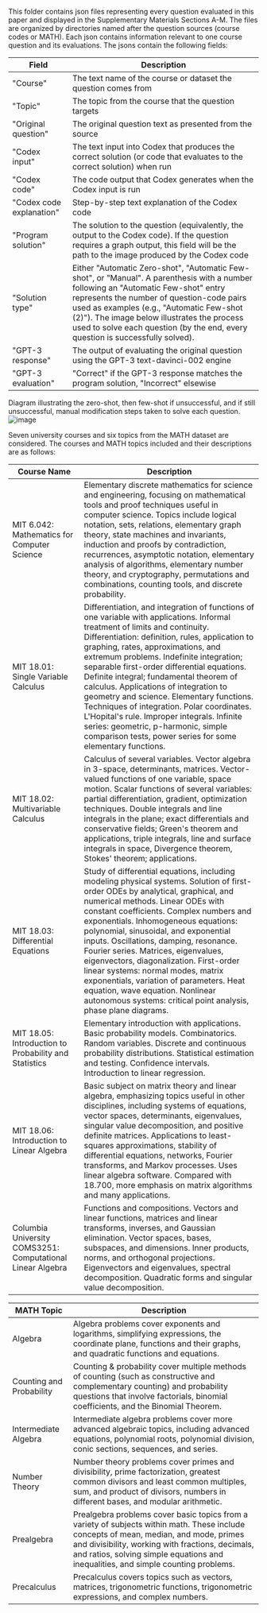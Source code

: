 This folder contains json files representing every question evaluated in this paper and displayed in the Supplementary Materials Sections A-M. The files are organized by directories named after the question sources (course codes or MATH). Each json contains information relevant to one course question and its evaluations. The jsons contain the following fields:

| Field | Description |
| ----- | ----------- |
| "Course" | The text name of the course or dataset the question comes from |
| "Topic" | The topic from the course that the question targets |
| "Original question" | The original question text as presented from the source |
| "Codex input" | The text input into Codex that produces the correct solution (or code that evaluates to the correct solution) when run |
| "Codex code" | The code output that Codex generates when the Codex input is run |
| "Codex code explanation" | Step-by-step text explanation of the Codex code |
| "Program solution" | The solution to the question (equivalently, the output to the Codex code). If the question requires a graph output, this field will be the path to the image produced by the Codex code |
| "Solution type" | Either "Automatic Zero-shot", "Automatic Few-shot", or "Manual". A parenthesis with a number following an "Automatic Few-shot" entry represents the number of question-code pairs used as examples (e.g., "Automatic Few-shot (2)"). The image below illustrates the process used to solve each question (by the end, every question is successfully solved).
| "GPT-3 response" | The output of evaluating the original question using the GPT-3 text-davinci-002 engine |
| "GPT-3 evaluation" | "Correct" if the GPT-3 response matches the program solution, "Incorrect" elsewise |


Diagram illustrating the zero-shot, then few-shot if unsuccessful, and if still unsuccessful, manual modification steps taken to solve each question.
![image](https://user-images.githubusercontent.com/51934413/170346165-98313e1c-f169-465a-abee-fd2b867b3a7f.png)


Seven university courses and six topics from the MATH dataset are considered. The courses and MATH topics included and their descriptions are as follows:

| Course Name | Description |
| ----------- | ----------- |
| MIT 6.042: Mathematics for Computer Science | Elementary discrete mathematics for science and engineering, focusing on mathematical tools and proof techniques useful in computer science. Topics include logical notation, sets, relations, elementary graph theory, state machines and invariants, induction and proofs by contradiction, recurrences, asymptotic notation, elementary analysis of algorithms, elementary number theory, and cryptography, permutations and combinations, counting tools, and discrete probability. |
| MIT 18.01: Single Variable Calculus | Differentiation, and integration of functions of one variable with applications. Informal treatment of limits and continuity. Differentiation: definition, rules, application to graphing, rates, approximations, and extremum problems. Indefinite integration; separable first-order differential equations. Definite integral; fundamental theorem of calculus. Applications of integration to geometry and science. Elementary functions. Techniques of integration. Polar coordinates. L'Hopital's rule. Improper integrals. Infinite series: geometric, p-harmonic, simple comparison tests, power series for some elementary functions. |
| MIT 18.02: Multivariable Calculus | Calculus of several variables. Vector algebra in 3-space, determinants, matrices. Vector-valued functions of one variable, space motion. Scalar functions of several variables: partial differentiation, gradient, optimization techniques. Double integrals and line integrals in the plane; exact differentials and conservative fields; Green's theorem and applications, triple integrals, line and surface integrals in space, Divergence theorem, Stokes' theorem; applications. |
| MIT 18.03: Differential Equations | Study of differential equations, including modeling physical systems. Solution of first-order ODEs by analytical, graphical, and numerical methods. Linear ODEs with constant coefficients. Complex numbers and exponentials. Inhomogeneous equations: polynomial, sinusoidal, and exponential inputs. Oscillations, damping, resonance. Fourier series. Matrices, eigenvalues, eigenvectors, diagonalization. First-order linear systems: normal modes, matrix exponentials, variation of parameters. Heat equation, wave equation. Nonlinear autonomous systems: critical point analysis, phase plane diagrams. |
| MIT 18.05: Introduction to Probability and Statistics | Elementary introduction with applications. Basic probability models. Combinatorics. Random variables. Discrete and continuous probability distributions. Statistical estimation and testing. Confidence intervals. Introduction to linear regression. |
| MIT 18.06: Introduction to Linear Algebra | Basic subject on matrix theory and linear algebra, emphasizing topics useful in other disciplines, including systems of equations, vector spaces, determinants, eigenvalues, singular value decomposition, and positive definite matrices. Applications to least-squares approximations, stability of differential equations, networks, Fourier transforms, and Markov processes. Uses linear algebra software. Compared with 18.700, more emphasis on matrix algorithms and many applications. |
| Columbia University COMS3251: Computational Linear Algebra | Functions and compositions. Vectors and linear functions, matrices and linear transforms, inverses, and Gaussian elimination. Vector spaces, bases, subspaces, and dimensions. Inner products, norms, and orthogonal projections. Eigenvectors and eigenvalues, spectral decomposition. Quadratic forms and singular value decomposition. |

| MATH Topic | Description |
| ----- | ----------- |
| Algebra | Algebra problems cover exponents and logarithms, simplifying expressions, the coordinate plane, functions and their graphs, and quadratic functions and equations. |
| Counting and Probability | Counting \& probability cover multiple methods of counting (such as constructive and complementary counting) and probability questions that involve factorials, binomial coefficients, and the Binomial Theorem. | 
| Intermediate Algebra | Intermediate algebra problems cover more advanced algebraic topics, including advanced equations, polynomial roots, polynomial division, conic sections, sequences, and series. |
| Number Theory | Number theory problems cover primes and divisibility, prime factorization, greatest common divisors and least common multiples, sum, and product of divisors, numbers in different bases, and modular arithmetic. |
| Prealgebra | Prealgebra problems cover basic topics from a variety of subjects within math. These include concepts of mean, median, and mode, primes and divisibility, working with fractions, decimals, and ratios, solving simple equations and inequalities, and simple counting problems. | 
| Precalculus | Precalculus covers topics such as vectors, matrices, trigonometric functions, trigonometric expressions, and complex numbers. |
